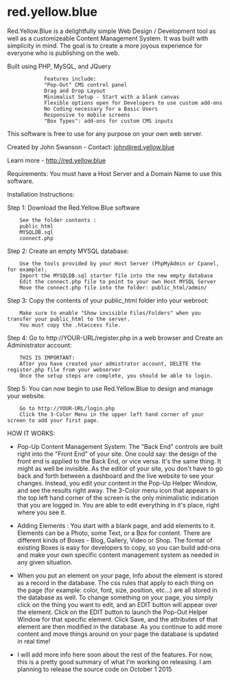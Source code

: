 # red.yellow.blue

Red.Yellow.Blue is a delightfully simple Web Design / Development tool as well as a customizeable Content Management System. It was built with simplicity in mind. The goal is to create a more joyous experience for everyone who is publishing on the web. 

Built using PHP, MySQL, and JQuery


                Features include:
                "Pop-Out" CMS control panel
                Drag and Drop Layout 
                Minimalist Setup - Start with a blank canvas
                Flexible options open for Developers to use custom add-ons
                No Coding necessary for a Basic Users
                Responsive to mobile screens
                "Box Types": add-ons for custom CMS inputs 



This software is free to use for any purpose on your own web server. 

Created by John Swanson - Contact: john@red.yellow.blue

Learn more -  http://red.yellow.blue


Requirements:  You must have a Host Server and a Domain Name to use this software. 


Installation Instructions:

Step 1: Download the Red.Yellow.Blue software

        See the folder contents :
        public_html
        MYSQLDB.sql
        connect.php
        
Step 2: Create an empty MYSQL database: 

        Use the tools provided by your Host Server (PhpMyAdmin or Cpanel, for example). 
        Import the MYSQLDB.sql starter file into the new empty database
        Edit the connect.php file to point to your own Host MYSQL Server
        Move the connect.php file into the folder: public_html/admin/ 

Step 3: Copy the contents of your public_html folder into your webroot: 

        Make sure to enable "Show invisible Files/Folders" when you transfer your public_html to the server. 
        You must copy the .htaccess file. 

Step 4: Go to http://YOUR-URL/register.php in a web browser and Create an Administrator account:

        THIS IS IMPORTANT: 
        After you have created your admistrator account, DELETE the register.php file from your webserver
        Once the setup steps are complete, you should be able to login. 
        

Step 5: You can now begin to use Red.Yellow.Blue to design and manage your website.

        Go to http://YOUR-URL/login.php
        Click the 3-Color Menu in the upper left hand corner of your screen to add your first page. 


HOW IT WORKS:

* Pop-Up Content Management System: The "Back End" controls are built right into the "Front End" of your site. One could say: the design of the front end is applied to the Back End, or vice versa. It's the same thing. It might as well be invisible.  As the editor of your site, you don't have to go back and forth between a dashboard and the live website to see your changes. Instead, you edit your content in the Pop-Up Helper Window, and see the results right away. The 3-Color menu icon that appears in the top left hand corner of the screen is the only minimalistic indication that you are logged in. You are able to edit everything in it's place, right where you see it. 


* Adding Elements : You start with a blank page, and add elements to it.  Elements can be a Photo, some Text, or a Box for content.  There are different kinds of Boxes -  Blog, Gallery, Video or Shop. The format of existing Boxes is easy for developers to copy, so you can build add-ons and make your own specific content management system as needed in any given situation. 


* When you put an element on your page, Info about the element is stored as a record in the database. The css rules that apply to each thing on the page (for example: color, font, size, position, etc...) are all stored in the database as well. To change something on your page, you simply click on the thing you want to edit, and an EDIT button will appear over the element. Click on the EDIT button to launch the Pop-Out Helper Window for that specific element. Click Save, and the attributes of that element are then modified in the database. As you continue to add more content and move things around on your page the database is updated in real time! 

* I will add more info here soon about the rest of the features. For now, this is a pretty good summary of what I'm working on releasing. I am planning to release the source code on October 1 2015


